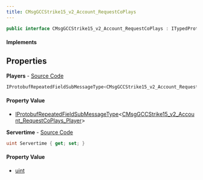 ```yaml
---
title: CMsgGCCStrike15_v2_Account_RequestCoPlays
---
```


```csharp
public interface CMsgGCCStrike15_v2_Account_RequestCoPlays : ITypedProtobuf<CMsgGCCStrike15_v2_Account_RequestCoPlays>, INativeHandle
```

#### Implements

## Properties

**Players** - [Source Code](https://github.com/swiftly-solution/swiftlys2/blob/master/managed/src/SwiftlyS2.Generated/Protobufs/Interfaces/CMsgGCCStrike15_v2_Account_RequestCoPlays.cs#L13)

```csharp
IProtobufRepeatedFieldSubMessageType<CMsgGCCStrike15_v2_Account_RequestCoPlays_Player> Players { get; }
```

#### Property Value

- [IProtobufRepeatedFieldSubMessageType](/docs/api/shared/netmessages/iprotobufrepeatedfieldsubmessagetype-1)<[CMsgGCCStrike15_v2_Account_RequestCoPlays_Player](/docs/api/shared/protobufdefinitions/cmsggccstrike15_v2_account_requestcoplays_player)>

**Servertime** - [Source Code](https://github.com/swiftly-solution/swiftlys2/blob/master/managed/src/SwiftlyS2.Generated/Protobufs/Interfaces/CMsgGCCStrike15_v2_Account_RequestCoPlays.cs#L16)

```csharp
uint Servertime { get; set; }
```

#### Property Value

- [uint](https://learn.microsoft.com/dotnet/api/system.uint32)

